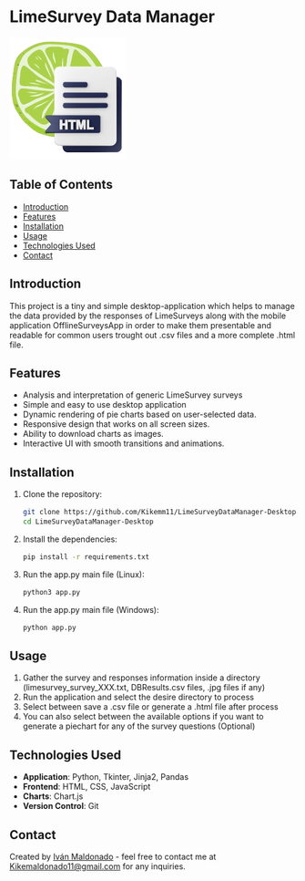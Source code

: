 # LimeSurvey Data Manager
![Project Screenshot](assets/limesurvey_data_manager_logo.png)

## Table of Contents
- [Introduction](#introduction)
- [Features](#features)
- [Installation](#installation)
- [Usage](#usage)
- [Technologies Used](#technologies-used)
- [Contact](#contact)

## Introduction

This project is a tiny and simple desktop-application which helps to manage the data provided by the responses of LimeSurveys along with the mobile application OfflineSurveysApp in order to make them presentable and readable for common users trought out .csv files and a more complete .html file.

## Features

- Analysis and interpretation of generic LimeSurvey surveys
- Simple and easy to use desktop application
- Dynamic rendering of pie charts based on user-selected data.
- Responsive design that works on all screen sizes.
- Ability to download charts as images.
- Interactive UI with smooth transitions and animations.

## Installation

1. Clone the repository:
    ```bash
    git clone https://github.com/Kikemm11/LimeSurveyDataManager-Desktop.git
    cd LimeSurveyDataManager-Desktop
    ```
2. Install the dependencies:
    ```bash
    pip install -r requirements.txt
    ```
3. Run the app.py main file (Linux):
    ```bash
    python3 app.py
    ```
3. Run the app.py main file (Windows):
    ```bash
    python app.py
    ```

## Usage

1. Gather the survey and responses information inside a directory (limesurvey_survey_XXX.txt, DBResults.csv files, .jpg files if any)
2. Run the application and select the desire directory to process
3. Select between save a .csv file or generate a .html file after process
4. You can also select between the available options if you want to generate a piechart for any of the survey questions (Optional)

## Technologies Used

- **Application**: Python, Tkinter, Jinja2, Pandas
- **Frontend**: HTML, CSS, JavaScript
- **Charts**: Chart.js
- **Version Control**: Git

## Contact

Created by [Iván Maldonado](https://github.com/Kikemm11) - feel free to contact me at Kikemaldonado11@gmail.com for any inquiries.